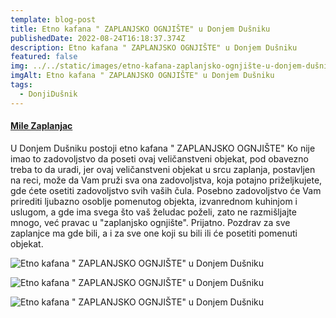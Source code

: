 ```yaml
---
template: blog-post
title: Etno kafana " ZAPLANJSKO OGNJIŠTE" u Donjem Dušniku
publishedDate: 2022-08-24T16:18:37.374Z
description: Etno kafana " ZAPLANJSKO OGNJIŠTE" u Donjem Dušniku
featured: false
img: ../../static/images/etno-kafana-zaplanjsko-ognjište-u-donjem-dušniku4.jpg
imgAlt: Etno kafana " ZAPLANJSKO OGNJIŠTE" u Donjem Dušniku
tags:
  - DonjiDušnik
---
```

#### **[Mile Zaplanjac](https://www.facebook.com/profile.php?id=100010287496671&__cft__[0]=AZXNeuIG9CXaUgT36rDe_-pSJG7Yfpf_m8suVk19IRNgkHUcr94kGMptIXjnnWrbGCreFQNAYDGrvX9M3OSm-STI_ARNhS3UYi5KfMCotgzU_5ibXprzEYeQ4qtj4p-qZOY7cyhM1lnH_Bp1w5dIvufj3_MZJrcJyEQlOWHyaZPfsGnk15rpFnEZcaVRblXKNpSiylLlNupd8pKO37_PM6L6&__tn__=-UC%2CP-y-R)**

U Donjem Dušniku postoji etno kafana " ZAPLANJSKO OGNJIŠTE" Ko nije imao to zadovoljstvo da poseti ovaj veličanstveni objekat, pod obavezno treba to da uradi, [](<>)jer ovaj veličanstveni objekat u srcu zaplanja, postavljen na reci, može da Vam pruži sva ona zadovoljstva, koja potajno priželjkujete, gde ćete osetiti zadovoljstvo svih vaših čula. Posebno zadovoljstvo će Vam prirediti ljubazno osoblje pomenutog objekta, izvanrednom kuhinjom i uslugom, a gde ima svega što vaš želudac poželi, zato ne razmišljajte mnogo, već pravac u "zaplanjsko ognjište". Prijatno. Pozdrav za sve zaplanjce ma gde bili, a i za sve one koji su bili ili će posetiti pomenuti objekat.



![Etno kafana " ZAPLANJSKO OGNJIŠTE" u Donjem Dušniku](../../static/images/etno-kafana-zaplanjsko-ognjište-u-donjem-dušniku3.jpg "Etno kafana \" ZAPLANJSKO OGNJIŠTE\" u Donjem Dušniku")

![Etno kafana " ZAPLANJSKO OGNJIŠTE" u Donjem Dušniku](../../static/images/etno-kafana-zaplanjsko-ognjište-u-donjem-dušniku2.jpg "Etno kafana \" ZAPLANJSKO OGNJIŠTE\" u Donjem Dušniku")

![Etno kafana " ZAPLANJSKO OGNJIŠTE" u Donjem Dušniku](../../static/images/etno-kafana-zaplanjsko-ognjište-u-donjem-dušniku1.jpg "Etno kafana \" ZAPLANJSKO OGNJIŠTE\" u Donjem Dušniku")